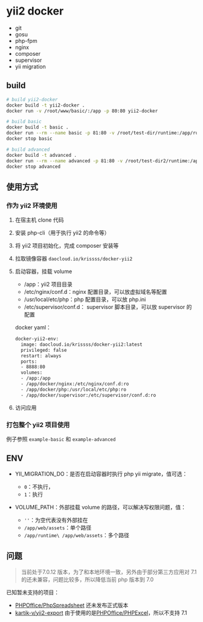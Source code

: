 # yii2 docker

- git
- gosu
- php-fpm
- nginx
- composer
- supervisor
- yii migration

## build

```bash
# build yii2-docker
docker build -t yii2-docker .
docker run -v /root/www/basic/:/app -p 80:80 yii2-docker

# build basic
docker build -t basic .
docker run --rm --name basic -p 81:80 -v /root/test-dir/runtime:/app/runtime -v /root/test-dir/web:/app/web/assets basic
docker stop basic

# build advanced
docker build -t advanced .
docker run --rm --name advanced -p 81:80 -v /root/test-dir2/runtime:/app/backend/runtime -v /root/test-dir2/web:/app/backend/web/assets advanced
docker stop advanced
```

## 使用方式

### 作为 yii2 环境使用

1. 在宿主机 clone 代码
2. 安装 php-cli（用于执行 yii2 的命令等）
3. 将 yii2 项目初始化，完成 composer 安装等
4. 拉取镜像容器 `daocloud.io/krissss/docker-yii2`
5. 启动容器，挂载 volume
    
    - /app：yii2 项目目录
    - /etc/nginx/conf.d：nginx 配置目录，可以放虚拟域名等配置
    - /usr/local/etc/php：php 配置目录，可以放 php.ini
    - /etc/supervisor/conf.d： supervisor 脚本目录，可以放 supervisor 的配置
    
    docker yaml：
    ```bash
    docker-yii2-env:
      image: daocloud.io/krissss/docker-yii2:latest
      privileged: false
      restart: always
      ports:
      - 8888:80
      volumes:
      - /app:/app
      - /app/docker/nginx:/etc/nginx/conf.d:ro
      - /app/docker/php:/usr/local/etc/php:ro
      - /app/docker/supervisor:/etc/supervisor/conf.d:ro
    ```
    
6. 访问应用

### 打包整个 yii2 项目使用

例子参照 `example-basic` 和 `example-advanced`

## ENV

- YII_MIGRATION_DO：是否在启动容器时执行 php yii migrate，值可选：
   - `0`：不执行，
   - `1`：执行

- VOLUME_PATH：外部挂载 volume 的路径，可以解决写权限问题，值：
   - `''`：为空代表没有外部挂在
   - `/app/web/assets`：单个路径
   - `/app/runtime\ /app/web/assets`：多个路径

## 问题

> 当前处于7.0.12 版本，为了和本地环境一致，另外由于部分第三方应用对 7.1 的还未兼容，问题比较多，所以降低当前 php 版本到 7.0

已知暂未支持的项目：

- [PHPOffice/PhpSpreadsheet](https://github.com/PHPOffice/PhpSpreadsheet) 还未发布正式版本
- [kartik-v/yii2-export](https://github.com/kartik-v/yii2-export) 由于使用的是[PHPOffice/PHPExcel](https://github.com/PHPOffice/PHPExcel)，所以不支持 7.1